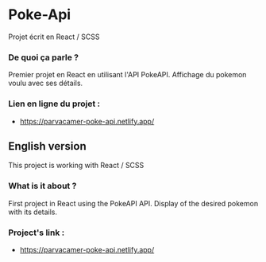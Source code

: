 # Poke-Api

Projet écrit en React / SCSS

### De quoi ça parle ?
Premier projet en React en utilisant l'API PokeAPI. Affichage du pokemon voulu avec ses détails.

### Lien en ligne du projet :
- https://parvacamer-poke-api.netlify.app/

## English version

This project is working with React / SCSS

### What is it about ?
First project in React using the PokeAPI API. Display of the desired pokemon with its details.

### Project's link :
- https://parvacamer-poke-api.netlify.app/
